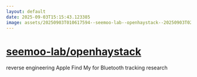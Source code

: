 ```yaml
---
layout: default
date: 2025-09-03T15:15:43.123385
image: assets/20250903T010617594--seemoo-lab--openhaystack--20250903T020447563--cropped.png
---
```


# [seemoo-lab/openhaystack](https://github.com/seemoo-lab/openhaystack)

reverse engineering Apple Find My for Bluetooth tracking research
